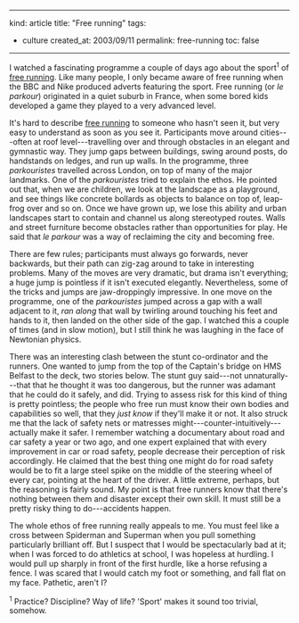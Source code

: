 -----
kind: article
title: "Free running"
tags:
- culture
created_at: 2003/09/11
permalink: free-running
toc: false
-----

<p>I watched a fascinating programme a couple of days ago about the sport<sup>1</sup> of <a href="http://www.channel4.com/entertainment/tv/microsites/J/jump_london/index.html">free running</a>. Like many people, I only became aware of free running when the BBC and Nike produced adverts featuring the sport. Free running (or <em>le parkour</em>) originated in a quiet suburb in France, when some bored kids developed a game they played to a very advanced level.</p>

<p>It's hard to describe <a href="http://www.urbanfreeflow.com/UrbanFreeFlow/frontpage.htm">free running</a> to someone who hasn't seen it, but very easy to understand as soon as you see it. Participants move around cities---often at roof level---travelling over and through obstacles in an elegant and gymnastic way. They jump gaps between buildings, swing around posts, do handstands on ledges, and run up walls. In the programme, three <em>parkouristes</em> travelled across London, on top of many of the major landmarks. One of the <em>parkouristes</em> tried to explain the ethos. He pointed out that, when we are children, we look at the landscape as a playground, and see things like concrete bollards as objects to balance on top of, leap-frog over and so on. Once we have grown up, we lose this ability and urban landscapes start to contain and channel us along stereotyped routes. Walls and street furniture become obstacles rather than opportunities for play. He said that <em>le parkour</em> was a way of reclaiming the city and becoming free.</p>

<p>There are few rules; participants must always go forwards, never backwards, but their path can zig-zag around to take in interesting problems. Many of the moves are very dramatic, but drama isn't everything; a huge jump is pointless if it isn't executed elegantly. Nevertheless, some of the tricks and jumps are jaw-droppingly impressive. In one move on the programme, one of the <em>parkouristes</em> jumped across a gap with a wall adjacent to it, <em>ran along</em> that wall by twirling around touching his feet and hands to it, then landed on the other side of the gap. I watched this a couple of times (and in slow motion), but I still think he was laughing in the face of Newtonian physics.</p>

<p>There was an interesting clash between the stunt co-ordinator and the runners. One wanted to jump from the top of the Captain's bridge on HMS Belfast to the deck, two stories below. The stunt guy said---not unnaturally---that that he thought it was too dangerous, but the runner was adamant that he could do it safely, and did. Trying to assess risk for this kind of thing is pretty pointless; the people who free run must know their own bodies and capabilities so well, that they <em>just know</em> if they'll make it or not. It also struck me that the lack of safety nets or matresses might---counter-intuitively---actually make it safer. I remember watching a documentary about road and car safety a year or two ago, and one expert explained that with every improvement in car or road safety, people decrease their perception of risk accordingly. He claimed that the best thing one might do for road safety would be to fit a large steel spike on the middle of the steering wheel of every car, pointing at the heart of the driver. A little extreme, perhaps, but the reasoning is fairly sound. My point is that free runners know that there's nothing between them and disaster except their own skill. It must still be a pretty risky thing to do---accidents happen.</p>

<p>The whole ethos of free running really appeals to me. You must feel like a cross between Spiderman and Superman when you pull something particularly brilliant off. But I suspect that I would be spectacularly bad at it; when I was forced to do athletics at school, I was hopeless at hurdling. I would pull up sharply in front of the first hurdle, like a horse refusing a fence. I was scared that I would catch my foot or something, and fall flat on my face. Pathetic, aren't I?</p>

<p><sup>1</sup> Practice? Discipline? Way of life? 'Sport' makes it sound too trivial, somehow.</p>
